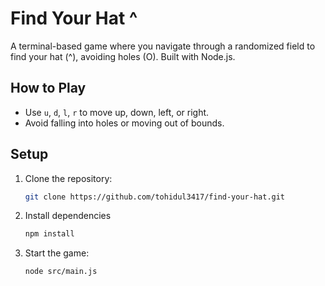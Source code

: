 # Find Your Hat ^

A terminal-based game where you navigate through a randomized field to find your hat (^), avoiding holes (O). Built with Node.js.

## How to Play
- Use `u`, `d`, `l`, `r` to move up, down, left, or right.
- Avoid falling into holes or moving out of bounds.

## Setup
1. Clone the repository:
   ```bash
   git clone https://github.com/tohidul3417/find-your-hat.git
   ```

2. Install dependencies
   ```bash
   npm install
   ```
3. Start the game:
   ```bash
   node src/main.js
   ```
